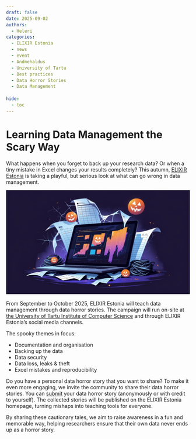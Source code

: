 ```yaml
---
draft: false
date: 2025-09-02
authors:
  - Heleri
categories:
  - ELIXIR Estonia
  - news
  - event
  - Andmehaldus
  - University of Tartu
  - Best practices
  - Data Horror Stories
  - Data Management

hide:
  - toc
---
```

# Learning Data Management the Scary Way

What happens when you forget to back up your research data? Or when a tiny mistake in Excel changes your results completely? This autumn, [ELIXIR Estonia](https://elixir.ut.ee/) is taking a playful, but serious look at what can go wrong in data management.

<!-- more -->

![Canva Dreamlab AI illustration of Data Horror Stories](../../../assets/images/events/Data_Horror_Story.jpg)

From September to October 2025, ELIXIR Estonia will teach data management through data horror stories. The campaign will run on-site at [the University of Tartu Institute of Computer Science](https://cs.ut.ee/en) and through ELIXIR Estonia’s social media channels.

The spooky themes in focus:

- Documentation and organisation
- Backing up the data
- Data security
- Data loss, leaks & theft
- Excel mistakes and reproducibility

Do you have a personal data horror story that you want to share? To make it even more engaging, we invite the community to share their data horror stories. You can [submit](https://forms.gle/M41FEeyEu3KkZYgc7) your data horror story (anonymously or with credit to yourself). The collected stories will be published on the ELIXIR Estonia homepage, turning mishaps into teaching tools for everyone.

By sharing these cautionary tales, we aim to raise awareness in a fun and memorable way, helping researchers ensure that their own data never ends up as a horror story.
